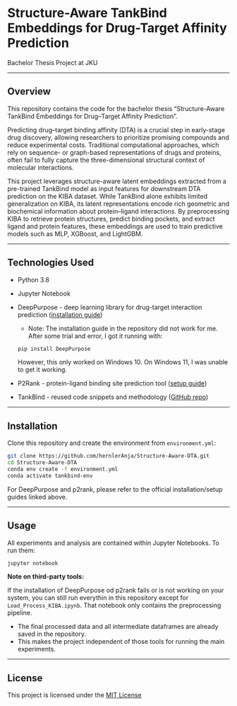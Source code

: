 # Structure-Aware TankBind Embeddings for Drug-Target Affinity Prediction
Bachelor Thesis Project at JKU

---

## Overview

This repository contains the code for the bachelor thesis “Structure-Aware TankBind Embeddings for Drug–Target Affinity Prediction”.

Predicting drug–target binding affinity (DTA) is a crucial step in early-stage drug discovery, allowing researchers to prioritize promising compounds and reduce experimental costs. Traditional computational approaches, which rely on sequence- or graph-based representations of drugs and proteins, often fail to fully capture the three-dimensional structural context of molecular interactions.

This project leverages structure-aware latent embeddings extracted from a pre-trained TankBind model as input features for downstream DTA prediction on the KIBA dataset. While TankBind alone exhibits limited generalization on KIBA, its latent representations encode rich geometric and biochemical information about protein–ligand interactions. By preprocessing KIBA to retrieve protein structures, predict binding pockets, and extract ligand and protein features, these embeddings are used to train predictive models such as MLP, XGBoost, and LightGBM.

---

## Technologies Used

- Python 3.8
- Jupyter Notebook
- DeepPurpose - deep learning library for drug-target interaction prediction ([installation guide](https://github.com/kexinhuang12345/DeepPurpose))
  - Note: The installation guide in the repository did not work for me. After some trial and error, I got it running with: 
  
  ```bash
  pip install DeepPurpose
  ```

  However, this only worked on Windows 10. On Windows 11, I was unable to get it working.
- P2Rank - protein-ligand binding site prediction tool ([setup guide](https://github.com/rdk/p2rank))
- TankBind - reused code snippets and methodology ([GitHub repo](https://github.com/luwei0917/TankBind))

---

## Installation

Clone this repository and create the environment from `environment.yml`:

```bash
git clone https://github.com/hernlerAnja/Structure-Aware-DTA.git
cd Structure-Aware-DTA
conda env create -f environment.yml
conda activate tankbind-env
```

For DeepPurpose and p2rank, please refer to the official installation/setup guides linked above.

---

## Usage

All experiments and analysis are contained within Jupyter Notebooks. To run them:

```bash
jupyter notebook
```

**Note on third-party tools:**

If the installation of DeepPurpose od p2rank fails or is not working on your system, you can still run everythin in this repository except for `Load_Process_KIBA.ipynb`. That notebook only contains the preprocessing pipeline.

- The final processed data and all intermediate dataframes are already saved in the repository.
- This makes the project independent of those tools for running the main experiments.

---

## License

This project is licensed under the [MIT License](LICENSE)
